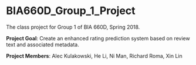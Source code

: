# BIA660D_Group_1_Project
The class project for Group 1 of BIA 660D, Spring 2018.

**Project Goal**: Create an enhanced rating prediction system based on review text and associated metadata.

**Project Members**: Alec Kulakowski, He Li, Ni Man, Richard Roma, Xin Lin
